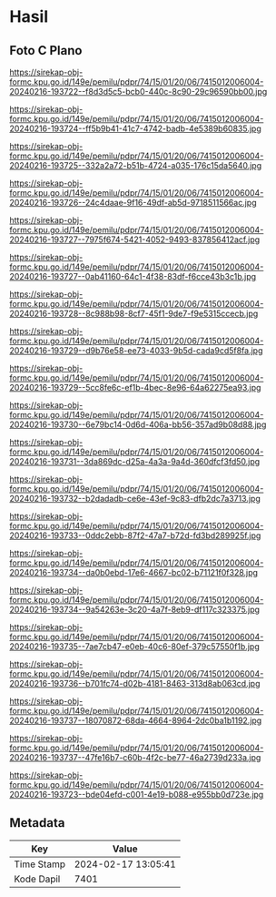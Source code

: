 # Hasil

## Foto C Plano

https://sirekap-obj-formc.kpu.go.id/149e/pemilu/pdpr/74/15/01/20/06/7415012006004-20240216-193722--f8d3d5c5-bcb0-440c-8c90-29c96590bb00.jpg

https://sirekap-obj-formc.kpu.go.id/149e/pemilu/pdpr/74/15/01/20/06/7415012006004-20240216-193724--ff5b9b41-41c7-4742-badb-4e5389b60835.jpg

https://sirekap-obj-formc.kpu.go.id/149e/pemilu/pdpr/74/15/01/20/06/7415012006004-20240216-193725--332a2a72-b51b-4724-a035-176c15da5640.jpg

https://sirekap-obj-formc.kpu.go.id/149e/pemilu/pdpr/74/15/01/20/06/7415012006004-20240216-193726--24c4daae-9f16-49df-ab5d-9718511566ac.jpg

https://sirekap-obj-formc.kpu.go.id/149e/pemilu/pdpr/74/15/01/20/06/7415012006004-20240216-193727--7975f674-5421-4052-9493-837856412acf.jpg

https://sirekap-obj-formc.kpu.go.id/149e/pemilu/pdpr/74/15/01/20/06/7415012006004-20240216-193727--0ab41160-64c1-4f38-83df-f6cce43b3c1b.jpg

https://sirekap-obj-formc.kpu.go.id/149e/pemilu/pdpr/74/15/01/20/06/7415012006004-20240216-193728--8c988b98-8cf7-45f1-9de7-f9e5315ccecb.jpg

https://sirekap-obj-formc.kpu.go.id/149e/pemilu/pdpr/74/15/01/20/06/7415012006004-20240216-193729--d9b76e58-ee73-4033-9b5d-cada9cd5f8fa.jpg

https://sirekap-obj-formc.kpu.go.id/149e/pemilu/pdpr/74/15/01/20/06/7415012006004-20240216-193729--5cc8fe6c-ef1b-4bec-8e96-64a62275ea93.jpg

https://sirekap-obj-formc.kpu.go.id/149e/pemilu/pdpr/74/15/01/20/06/7415012006004-20240216-193730--6e79bc14-0d6d-406a-bb56-357ad9b08d88.jpg

https://sirekap-obj-formc.kpu.go.id/149e/pemilu/pdpr/74/15/01/20/06/7415012006004-20240216-193731--3da869dc-d25a-4a3a-9a4d-360dfcf3fd50.jpg

https://sirekap-obj-formc.kpu.go.id/149e/pemilu/pdpr/74/15/01/20/06/7415012006004-20240216-193732--b2dadadb-ce6e-43ef-9c83-dfb2dc7a3713.jpg

https://sirekap-obj-formc.kpu.go.id/149e/pemilu/pdpr/74/15/01/20/06/7415012006004-20240216-193733--0ddc2ebb-87f2-47a7-b72d-fd3bd289925f.jpg

https://sirekap-obj-formc.kpu.go.id/149e/pemilu/pdpr/74/15/01/20/06/7415012006004-20240216-193734--da0b0ebd-17e6-4667-bc02-b71121f0f328.jpg

https://sirekap-obj-formc.kpu.go.id/149e/pemilu/pdpr/74/15/01/20/06/7415012006004-20240216-193734--9a54263e-3c20-4a7f-8eb9-df117c323375.jpg

https://sirekap-obj-formc.kpu.go.id/149e/pemilu/pdpr/74/15/01/20/06/7415012006004-20240216-193735--7ae7cb47-e0eb-40c6-80ef-379c57550f1b.jpg

https://sirekap-obj-formc.kpu.go.id/149e/pemilu/pdpr/74/15/01/20/06/7415012006004-20240216-193736--b701fc74-d02b-4181-8463-313d8ab063cd.jpg

https://sirekap-obj-formc.kpu.go.id/149e/pemilu/pdpr/74/15/01/20/06/7415012006004-20240216-193737--18070872-68da-4664-8964-2dc0ba1b1192.jpg

https://sirekap-obj-formc.kpu.go.id/149e/pemilu/pdpr/74/15/01/20/06/7415012006004-20240216-193737--47fe16b7-c60b-4f2c-be77-46a2739d233a.jpg

https://sirekap-obj-formc.kpu.go.id/149e/pemilu/pdpr/74/15/01/20/06/7415012006004-20240216-193723--bde04efd-c001-4e19-b088-e955bb0d723e.jpg


## Metadata

| Key        | Value               |
| ---------- | ------------------- |
| Time Stamp | 2024-02-17 13:05:41 |
| Kode Dapil | 7401                |



